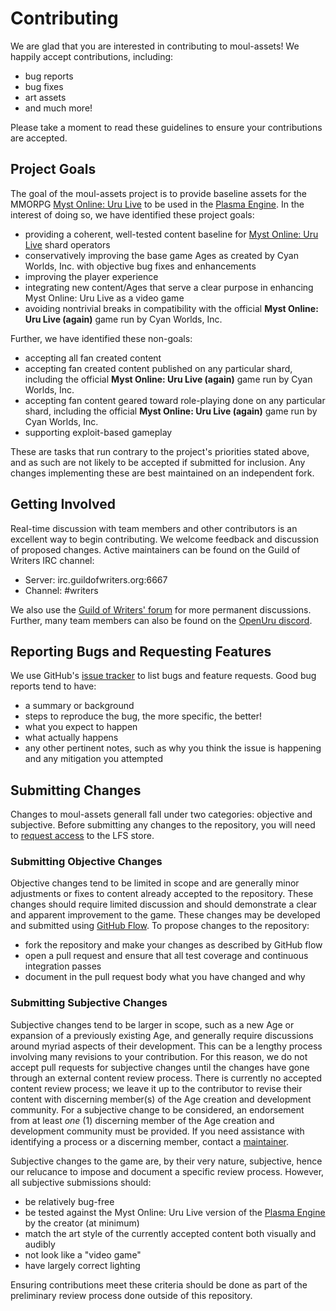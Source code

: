 # Contributing
We are glad that you are interested in contributing to moul-assets! We happily accept contributions, including:
- bug reports
- bug fixes
- art assets
- and much more!

Please take a moment to read these guidelines to ensure your contributions are accepted.

## Project Goals
The goal of the moul-assets project is to provide baseline assets for the MMORPG [Myst Online: Uru Live](https://mystonline.com) to be used in the [Plasma Engine](https://github.com/H-uru/Plasma). In the interest of doing so, we have identified these project goals:
- providing a coherent, well-tested content baseline for [Myst Online: Uru Live](https://mystonline.com) shard operators
- conservatively improving the base game Ages as created by Cyan Worlds, Inc. with objective bug fixes and enhancements
- improving the player experience
- integrating new content/Ages that serve a clear purpose in enhancing Myst Online: Uru Live as a video game
- avoiding nontrivial breaks in compatibility with the official **Myst Online: Uru Live (again)** game run by Cyan Worlds, Inc.

Further, we have identified these non-goals:
- accepting all fan created content
- accepting fan created content published on any particular shard, including the official **Myst Online: Uru Live (again)** game run by Cyan Worlds, Inc.
- accepting fan content geared toward role-playing done on any particular shard, including the official **Myst Online: Uru Live (again)** game run by Cyan Worlds, Inc.
- supporting exploit-based gameplay

These are tasks that run contrary to the project's priorities stated above, and as such are not likely to be accepted if submitted for inclusion. Any changes implementing these are best maintained on an independent fork.

## Getting Involved
Real-time discussion with team members and other contributors is an excellent way to begin contributing. We welcome feedback and discussion of proposed changes. Active maintainers can be found on the Guild of Writers IRC channel:
- Server: irc.guildofwriters.org:6667
- Channel: #writers

We also use the [Guild of Writers' forum](https://forum.guildofwriters.org/viewforum.php?f=3) for more permanent discussions. Further, many team members can also be found on the [OpenUru discord](https://discord.com/invite/tVknpHQ).

## Reporting Bugs and Requesting Features
We use GitHub's [issue tracker](https://github.com/H-uru/moul-assets/issues) to list bugs and feature requests. Good bug reports tend to have:
- a summary or background
- steps to reproduce the bug, the more specific, the better!
- what you expect to happen
- what actually happens
- any other pertinent notes, such as why you think the issue is happening and any mitigation you attempted

## Submitting Changes
Changes to moul-assets generall fall under two categories: objective and subjective. Before submitting any changes to the repository, you will need to [request access](https://guildofwriters.org/assets_repo) to the LFS store.

### Submitting Objective Changes
Objective changes tend to be limited in scope and are generally minor adjustments or fixes to content already accepted to the repository. These changes should require limited discussion and should demonstrate a clear and apparent improvement to the game. These changes may be developed and submitted using [GitHub Flow](https://guides.github.com/introduction/flow/index.html). To propose changes to the repository:
- fork the repository and make your changes as described by GitHub flow
- open a pull request and ensure that all test coverage and continuous integration passes
- document in the pull request body what you have changed and why

### Submitting Subjective Changes
Subjective changes tend to be larger in scope, such as a new Age or expansion of a previously existing Age, and generally require discussions around myriad aspects of their development. This can be a lengthy process involving many revisions to your contribution. For this reason, we do not accept pull requests for subjective changes until the changes have gone through an external content review process. There is currently no accepted content review process; we leave it up to the contributor to revise their content with discerning member(s) of the Age creation and development community. For a subjective change to be considered, an endorsement from at least *one* (1) discerning member of the Age creation and development community must be provided. If you need assistance with identifying a process or a discerning member, contact a [maintainer](https://github.com/H-uru/moul-assets/people).

Subjective changes to the game are, by their very nature, subjective, hence our relucance to impose and document a specific review process. However, all subjective submissions should:
- be relatively bug-free
- be tested against the Myst Online: Uru Live version of the [Plasma Engine](https://github.com/H-uru/Plasma) by the creator (at minimum)
- match the art style of the currently accepted content both visually and audibly
- not look like a "video game"
- have largely correct lighting

Ensuring contributions meet these criteria should be done as part of the preliminary review process done outside of this repository.
